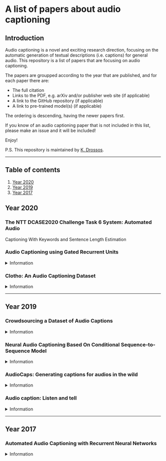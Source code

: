 # A list of papers about audio captioning

## Introduction 

Audio captioning is a novel and exciting research direction, 
focusing on the automatic generation of textual descriptions
(i.e. captions) for general audio. This repository is a list
of papers that are focusing on audio captioning. 

The papers are groupped according to the year that are published,
and for each paper there are: 

* The full citation
* Links to the PDF, e.g. arXiv and/or publisher web site (if applicable)
* A link to the GitHub repository (if applicable)
* A link to pre-trained model(s) (if applicable)

The ordering is descending, having the newer papers first. 

If you know of an audio captioning paper that is not included
in this list, please make an issue and it will be included!

Enjoy! 

P.S. This repository is maintained by
[K. Drossos](https://github.com/dr-costas). 

----

## Table of contents

1. [Year 2020](#year-2020)
1. [Year 2019](#year-2019)
1. [Year 2017](#year-2017)
  
## Year 2020

### The NTT DCASE2020 Challenge Task 6 System: Automated Audio
Captioning With Keywords and Sentence Length Estimation

### Audio Captioning using Gated Recurrent Units

<details><summary>Information</summary>
 <dl>
   <dt>Citation</dt>
   <dd>A. O. Eren and M. Sert, "Audio Captioning using Gated Recurrent
   Units," in arXiv:2006.03391 [cs.SD], 2020
   </dd>
 
   <dt>Paper links</dt>
   <dd>
   <a href="https://arxiv.org/abs/2006.03391">arXiv</a>
   </dd>
 
   <dt>
   <details><summary>BibTex entry</summary><br>
 
     @misc{eren:2020:arxiv,
     title={Audio Captioning using Gated Recurrent Units},
     author={Ay\c{s}eg\"{u}}l \"{O}zkaya Eren and Mustafa Sert},
     year={2020},
     eprint={2006.03391},
     archivePrefix={arXiv},
     primaryClass={cs.SD}}
 
   </details>
   </dt>
 </dl>

----

</details>




### Clotho: An Audio Captioning Dataset

<details><summary>Information</summary>
 <dl>
   <dt>Citation</dt>
   <dd>K. Drossos, S. Lipping, and T. Virtanen, "Clotho:
   An audio captioning dataset," in ICASSP 2020-2020 IEEE
   International Conference on Acoustics, Speech and Signal
   Processing (ICASSP). IEEE, 2020, pp. 736–740
   </dd>
 
   <dt>Paper links</dt>
   <dd>
   <a href="https://arxiv.org/abs/1910.09387">arXiv</a>
 
   <a href="https://ieeexplore.ieee.org/document/9052990">ieeexplore</a>
   </dd>
 
   <dt>
   <details><summary>BibTex entry</summary><br>
 
	 @inproceedings{drossos2020clotho,
	 title={Clotho: An Audio Captioning Dataset},
	 author={Drossos, K. and Lipping, S. and Virtanen, T.},
	 booktitle={ICASSP 2020-2020 IEEE International Conference on Acoustics, Speech and Signal Processing (ICASSP)},
	 pages={736--740},
	 year={2020}}
 
   </details>
   </dt>
 </dl>

----

</details>

---

## Year 2019

### Crowdsourcing a Dataset of Audio Captions

<details><summary>Information</summary>
 <dl>
   <dt>Citation</dt>
   <dd>S. Lipping, K. Drossos, and T. Virtanen, "Crowdsourcing a
   dataset of audio captions," inDetection and Classification of
   Acoustic Scenes and Events (DCASE) 2019, Oct. 2019
   </dd>
 
   <dt>Paper links</dt>
   <dd>
   <a href="https://arxiv.org/abs/1907.09238">arXiv</a>
 
   <a href="http://dcase.community/documents/workshop2019/proceedings/DCASE2019Workshop_Lipping_31.pdf">DCASE</a>
   </dd>
 
   <dt>
   <details><summary>BibTex entry</summary><br>
 
     @inproceedings{lipping:2019:dcase,
     author={S. Lipping and K. Drossos and T. Virtanen},
     title={Crowdsourcing a Dataset of Audio Captions},
	 booktitle = {Proceedings of the Detection and Classification of Acoustic Scenes and Events 2019 Workshop (DCASE2019)},
     address = {New York University, NY, USA},
     month = {Oct.},
     year = {2019},
     pages = {139--143},
     ISSN={2379-190X}}
 
   </details>
   </dt>
 </dl>

----

</details>

### Neural Audio Captioning Based On Conditional Sequence-to-Sequence Model

<details><summary>Information</summary><br>

 <dl>
   <dt>Citation</dt>
   <dd>Shota Ikawa and Kunio Kashino, "Neural Audio Captioning Based
   On Conditional Sequence-to-Sequence Model," in Workshop of Detection
   and Classification of Acoustic Scenes and Events (DCASE), Oct.
   2019.
   </dd>
 
   <dt>Paper links</dt>
   <dd>
   <a href="http://dcase.community/documents/workshop2019/proceedings/DCASE2019Workshop_Ikawa_82.pdf">DCASE</a>
   </dd>
 
   <dt>
   <details><summary>BibTex entry</summary><br>
 
     @inproceedings{ikawa:2019:dcase,
     author = {Shota Ikawa and Kunio Kashino},
     title = {Neural Audio Captioning Based On Conditional Sequence-to-Sequence Model},
     booktitle = {Proceedings of the Detection and Classification of Acoustic Scenes and Events 2019 Workshop ({DCASE2019})},
     address = {New York University, NY, USA},
     month = {Oct.},
     year = {2019},
     pages = {99--103},
 	ISSN={2379-190X}}
 
   </details>
   </dt>
 </dl>

----

</details>
 
### AudioCaps: Generating captions for audios in the wild

<details><summary>Information</summary><br>

 <dl>
   <dt>Citation</dt>
   <dd>C. D. Kim, B. Kim, H. Lee, and G. Kim, "AudioCaps:
   Generating captions for audios in the wild,” in Proceedings
   of the 2019 Conference of the North American Chapter of the
   Association for Computational Linguistics: Human Language
   Technologies, Volume 1 (Long and Short Papers), Minneapolis,
   Minnesota, Jun. 2019, pp. 119–132, Association for Computational
   Linguistics 
   </dd>
 
   <dt>Paper links</dt>
   <dd>
   <a href="https://arxiv.org/abs/1706.10006">acwlweb</a>
   </dd>
 
   <dt>Code</dt>
   <dd>
   <a href="https://github.com/cdjkim/audiocaps">GitHub</a>
   </dd>
 
   <dt>Data</dt>
   <dd>
   <a href="https://github.com/cdjkim/audiocaps/blob/master/dataset/README.md">GitHub</a>
   </dd>
 
   <dt>
   <details><summary>BibTex entry</summary><br>
 
     @inproceedings{kim:2019:nacacl,
     title = {{A}udio{C}aps: Generating Captions for Audios in The Wild},
     author = {C. D. Kim and B. Kim and H. Lee and G. Ki}",
     booktitle = {Proceedings of the 2019 Conference of the North {A}merican Chapter of the Association for Computational Linguistics: Human Language Technologies, Volume 1 (Long and Short Papers)},
     month = {Jun.},
     year = {2019},
     address = {Minneapolis, Minnesota},
     publisher = {Association for Computational Linguistics},
     doi = {10.18653/v1/N19-1011},
     pages = {119--132}}
 
   </details>
   </dt>
 </dl>

----

</details>

### Audio caption: Listen and tell

<details><summary>Information</summary><br>

 <dl>
   <dt>Citation</dt>
   <dd>M. Wu, H. Dinkel, and K. Yu, "Audio caption: Listen and
   tell," in 2019 IEEE International Conference on Acoustics,
   Speech and Signal Processing (ICASSP), May 2019, pp. 830–834
   </dd>
 
   <dt>Paper links</dt>
   <dd>
   <a href="https://arxiv.org/abs/1706.10006">arXiv</a>
 
   <a href="https://ieeexplore.ieee.org/document/8170058">ieeexplore</a>
   </dd>
 
   <dt>
   <details><summary>BibTex entry</summary><br>

     @inproceedings{wu:2019:icassp,
     author={M. {Wu} and H. {Dinkel} and K. {Yu}},
     booktitle={2019 IEEE International Conference on Acoustics, Speech and Signal Processing ({ICASSP})},
     title={Audio Caption: Listen and Tell},
     year={2019},
     pages={830-834},
     doi={10.1109/ICASSP.2019.8682377},
     ISSN={2379-190X},
     month={May}}
   </details>
   </dt>
 </dl>

----

</details>

----

## Year 2017

### Automated Audio Captioning with Recurrent Neural Networks


<details><summary>Information</summary><br>

 <dl>
   <dt>Citation</dt>
   <dd>K. Drossos, S. Adavanne, and T. Virtanen, "Automated audio
   captioning with recurrent neural networks," in 2017 IEEE Workshop
   on Applications of Signal Processing to Audio and Acoustics
   (WASPAA), Oct. 2017, pp. 374–378</dd>
 
   <dt>Paper links</dt>
   <dd>
   <a href="https://arxiv.org/abs/1706.10006">arXiv</a>
 
   <a href="https://ieeexplore.ieee.org/document/8170058">ieeexplore</a>
   </dd>
 
   <dt>
   <details><summary>BibTex entry</summary><br>
 
     @inproceedings{drossos:2017:waspaa,
     author={K. {Drossos} and S. {Adavanne} and T. {Virtanen}},
     booktitle={2017 IEEE Workshop on Applications of Signal Processing to Audio and Acoustics (WASPAA)},
     title={Automated audio captioning with recurrent neural networks},
     year={2017},
     pages={374-378}}
 
   </details>
   </dt>
 </dl>

----

</details>

